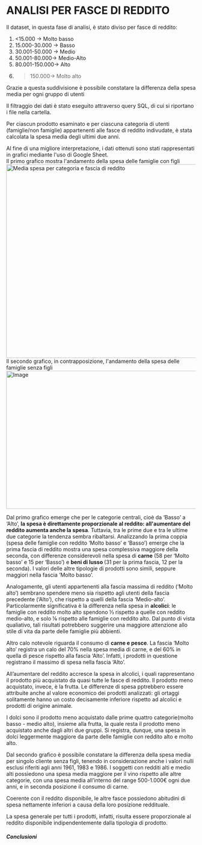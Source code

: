 <h1>ANALISI PER FASCE DI REDDITO</h1>

Il dataset, in questa fase di analisi, è stato diviso per fasce di reddito:
1. <15.000 → Molto basso
2. 15.000-30.000 → Basso
3. 30.001-50.000 → Medio
4. 50.001-80.000→ Medio-Alto
5. 80.001-150.000→ Alto
6. >150.000→ Molto alto
<p>
Grazie a questa suddivisione è possibile constatare la differenza della spesa media per
ogni gruppo di utenti
</p><p>
Il filtraggio dei dati è stato eseguito attraverso query SQL, di cui si riportano i file nella cartella.
</p>
<p>Per ciascun prodotto esaminato e per ciascuna categoria di utenti (famiglie/non famiglie) appartenenti alle fasce di reddito indivudate, è stata calcolata la spesa media degli ultimi due anni.
</p>

Al fine di una migliore interpretazione, i dati ottenuti sono stati rappresentati in grafici mediante l'uso di Google Sheet. <br>
Il primo grafico mostra l'andamento della spesa delle famiglie con figli 
<img width="833" height="515" alt="Media spesa per categoria e fascia di reddito " src="https://github.com/user-attachments/assets/5160828b-467e-4f4a-ad4a-55e6a9b51d6f" />
Il secondo grafico, in contrapposizione, l'andamento della spesa delle famiglie senza figli
<img width="592" height="367" alt="Image" src="https://github.com/user-attachments/assets/ebd5a81a-1c17-4d4f-8207-d16d83eae1f4" /> 
<p>
Dal primo grafico emerge che per le categorie centrali, cioè da ‘Basso’ a ‘Alto’, <b>la spesa è direttamente proporzionale al reddito: all'aumentare del reddito aumenta anche la spesa</b>. 
Tuttavia, tra le prime due e tra le ultime due categorie la tendenza sembra ribaltarsi. Analizzando la prima coppia (spesa delle famiglie con reddito ‘Molto basso’ e ‘Basso’) emerge che la prima fascia di reddito mostra una spesa complessiva maggiore della seconda, con differenze considerevoli nella spesa di <b>carne</b>  (58 per ‘Molto basso’ e 15 per ‘Basso’) e <b>beni di lusso </b>(31 per la prima fascia, 12 per la seconda). I valori delle altre tipologie di prodotti sono simili, seppure maggiori nella fascia ‘Molto basso’. </p>
<p>
Analogamente, gli utenti appartenenti alla fascia massima di reddito (‘Molto alto’) sembrano spendere meno sia rispetto agli utenti della fascia precedente (‘Alto’), che rispetto a quelli della fascia ‘Medio-alto’. Particolarmente significativa è la differenza nella spesa in <b>alcolici</b>: le famiglie con reddito molto alto spendono  ⅓  rispetto a quelle con reddito medio-alto, e solo ⅙ rispetto alle famiglie con reddito alto. Dal punto di vista qualiativo, tali risultati potrebbero suggerire una maggiore attenzione allo stile di vita da parte delle famiglie più abbienti. </p> <p>
Altro calo notevole riguarda il consumo di <b>carne e pesce</b>. La fascia ‘Molto alto’ registra un calo del 70% nella spesa media di carne, e del 60% in quella di pesce rispetto alla fascia ‘Alto’. Infatti, i prodotti in questione registrano il massimo di spesa nella fascia ‘Alto’. </p> <p>
All’aumentare del reddito accresce la spesa in alcolici, i quali rappresentano il prodotto più acquistato da quasi tutte le fasce di reddito. 
Il prodotto meno acquistato, invece, è la frutta. Le differenze di spesa pptrebbero essere attribuite anche al valore economico dei prodotti analizzati: gli ortaggi solitamente hanno un costo decisamente inferiore rispetto ad alcolici e prodotti di origine animale. </p>
<p>
I dolci sono il prodotto meno acquistato dalle prime quattro categorie(molto basso - medio alto), insieme alla frutta, la quale resta il prodotto meno acquistato anche dagli altri due gruppi. Si registra, dunque, una spesa in dolci leggermente maggiore da parte delle famiglie con reddito alto e molto alto. 
  </p>
<p>
Dal secondo grafico  è possibile constatare la differenza della spesa media per singolo cliente senza figli, tenendo in considerazione anche i valori nulli esclusi riferiti agli anni 1961, 1983 e 1986. I soggetti con redditi alti e medio alti possiedono una spesa media maggiore per il vino
rispetto alle altre categorie, con una spesa media all’interno del range 500-1.000€ ogni due anni, e in seconda posizione il consumo di carne.</p>
<p>
Coerente con il reddito disponibile, le altre fasce possiedono abitudini di spesa nettamente inferiori a causa della loro posizione reddituale. </p>
<p>
La spesa generale per tutti i prodotti, infatti, risulta essere proporzionale al reddito disponibile
indipendentemente dalla tipologia di prodotto.
<p>
<h5>Conclusioni</h5>
</p>



